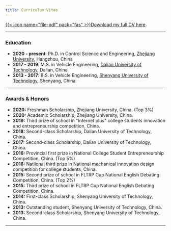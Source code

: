 ```yaml
---
title: Curriculum Vitae
---
```


[{{< icon name="file-pdf" pack="fas" >}}Download my full CV here](/uploads/Xuemin_Chi_s_CV.pdf).

---

### Education
- **2020 - present**: Ph.D. in Control Science and Engineering,
  [Zhejiang University](https://www.zju.edu.cn/), Hangzhou, China
- **2017 - 2019**: M.S. in Vehicle Engineering,
  [Dalian University of Technology](https://www.dlut.edu.cn/), Dalian, China
- **2013 - 2017**: B.S. in Vehicle Engineering,
  [Shenyang University of Technology](https://www.sut.edu.cn/), Shenyang, China

---

### Awards & Honors

- **2020:** Freshman Scholarship, Zhejiang University, China. (Top 3%)
- **2020:** Academic Scholarship, Zhejiang University, China.
- **2019:** Third prize of school in "Internet plus" college students innovation and entrepreneurship competition, China.
- **2018:** Second-class Scholarship, Dalian University of Technology, China.
- **2017:** Second-class Scholarship, Dalian University of Technology, China.
- **2016:** Provincial first prize in National College Student Entrepreneurship Competition, China. (Top 5%)
- **2016:** Natiional third prize in National mechanical innovation design competition for college students, China.
- **2015:** Second prize of school in FLTRP Cup National English Debating Competition, China. (Top 2%)
- **2015:** Third prize of school in FLTRP Cup National English Debating Competition, China.
- **2014:** First-class Scholarship, Shenyang University of Technology, China.
- **2013:** Outstanding student, Shenyang University of Technology, China.
- **2013:** Second-class Scholarship, Shenyang University of Technology, China.
---
